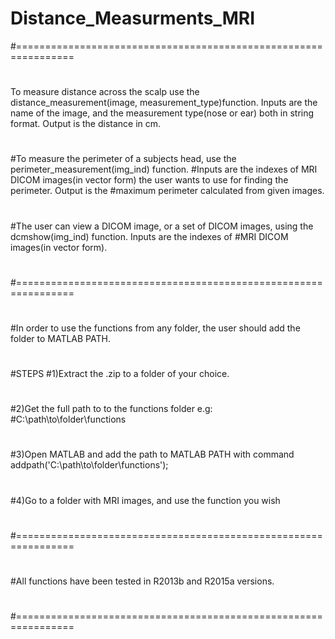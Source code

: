 # Distance_Measurments_MRI
#================================================================
#
To measure distance across the scalp use the distance_measurement(image, measurement_type)function. 
Inputs are the name of the image, and the measurement type(nose or ear) both in string format. Output is the distance in cm.
#
#To measure the perimeter of a subjects head, use the perimeter_measurement(img_ind) function.
#Inputs are the indexes of MRI DICOM images(in vector form) the user wants to use for finding the perimeter. Output is the #maximum perimeter calculated from given images.
#
#
#The user can view a DICOM image, or a set of DICOM images, using the dcmshow(img_ind) function. Inputs are the indexes of #MRI DICOM images(in vector form).
#
#================================================================
#
#In order to use the functions from any folder, the user should add the folder to MATLAB PATH.
#
#STEPS
#1)Extract the .zip to a folder of your choice.
#
#2)Get the full path to to the functions folder e.g:          
#C:\path\to\folder\functions
#
#3)Open MATLAB and add the path to MATLAB PATH with command                          addpath('C:\path\to\folder\functions');
#
#4)Go to a folder with MRI images, and use the function you wish
#
#================================================================
#
#All functions have been tested in R2013b and R2015a versions.
#
#================================================================
